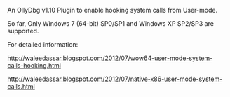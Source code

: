 An OllyDbg v1.10 Plugin to enable hooking system calls from User-mode.

So far, Only Windows 7 (64-bit) SP0/SP1 and Windows XP SP2/SP3 are supported.

For detailed information:


http://waleedassar.blogspot.com/2012/07/wow64-user-mode-system-calls-hooking.html



http://waleedassar.blogspot.com/2012/07/native-x86-user-mode-system-calls.html
